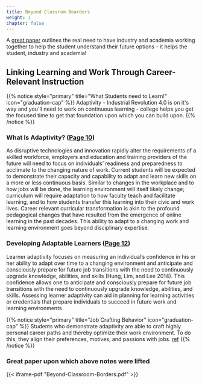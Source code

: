 ```yaml
---
title: Beyond Classrom Boarders
weight: 1
chapter: false
---
```


A [great paper](Beyond-Classroom-Borders.pdf) outlines the real need to have industry and academia working together to help the student understand their future options - it helps the student, industry and academia!

## Linking Learning and Work Through Career-Relevant Instruction

{{% notice style="primary" title="What Students need to Learn!" icon="graduation-cap" %}}
Adaptivity - Industrial Revolution 4.0 is on it's way and you'll need to work on continuous learning - college helps you get the focused time to get that foundation upon which you can build upon.
{{% /notice %}}

### What Is Adaptivity? ([Page 10](Beyond-Classroom-Borders.pdf))
As disruptive technologies and innovation rapidly alter the requirements of a skilled workforce, employers and education and training providers of the future will need to focus on individuals’ readiness and preparedness to acclimate to the changing nature of work. Current students will be expected to demonstrate their capacity and capability to adapt and learn new skills on a more or less continuous basis. Similar to changes in the workplace and to how jobs will be done, the learning environment will itself likely change; curriculum will require adaptation to how faculty teach and facilitate learning, and to how students transfer this learning into their civic and work lives. Career relevant curricular transformation is akin to the profound pedagogical changes that have resulted from the emergence of online learning in the past decades. This ability to adapt to a changing work and learning environment goes beyond disciplinary expertise. 

### Developing Adaptable Learners ([Page 12](Beyond-Classroom-Borders.pdf))
Learner adaptivity focuses on measuring an individual’s confidence in his or her ability to adapt over time to a changing environment and anticipate and consciously prepare for future job transitions with the need to continuously upgrade knowledge, abilities, and skills (Hung, Lim, and Lee 2014). This confidence allows one to anticipate and consciously prepare for future job transitions with the need to continuously upgrade knowledge, abilities, and skills. Assessing learner adaptivity can aid in planning for learning activities or credentials that prepare individuals to succeed in future work and learning environments 

{{% notice style="primary" title="Job Crafting Behavior" icon="graduation-cap" %}}
Students who demonstrate adaptivity are able to craft highly personal career paths and thereby optimize their work environment. To do this, they align their preferences, motives, and passions with jobs. [ref](https://www.frontiersin.org/articles/10.3389/fpsyg.2017.00573/full)
{{% /notice %}}

### Great paper upon which above notes were lifted
{{< iframe-pdf "Beyond-Classroom-Borders.pdf" >}}
